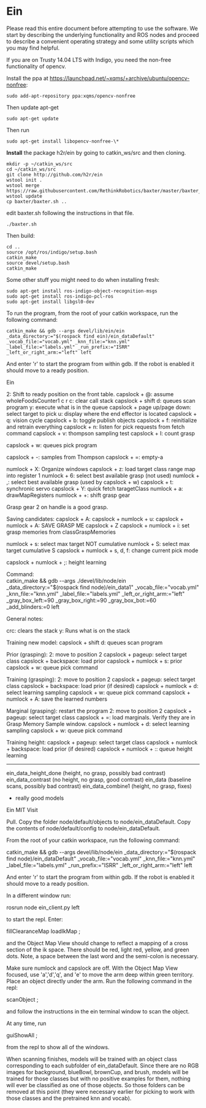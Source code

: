 # Ein

Please read this entire document before attempting to use the
software. We start by describing the underlying functionality and ROS
nodes and proceed to describe a convenient operating strategy and some
utility scripts which you may find helpful.

If you are on Trusty 14.04 LTS with Indigo, you need the non-free functionality of opencv.

Install the ppa at https://launchpad.net/~xqms/+archive/ubuntu/opencv-nonfree:
```
sudo add-apt-repository ppa:xqms/opencv-nonfree
```
Then update apt-get 
```
sudo apt-get update
```
Then run
```
sudo apt-get install libopencv-nonfree-\*
```

**Install** the package h2r/ein by going to catkin_ws/src and then cloning.
```
mkdir -p ~/catkin_ws/src
cd ~/catkin_ws/src
git clone http://github.com/h2r/ein
wstool init .
wstool merge https://raw.githubusercontent.com/RethinkRobotics/baxter/master/baxter_sdk.rosinstall
wstool update
cp baxter/baxter.sh ..
```
edit baxter.sh following the instructions in that file.
```
./baxter.sh
```

Then build:
```
cd .. 
source /opt/ros/indigo/setup.bash
catkin_make
source devel/setup.bash
catkin_make
```
Some other stuff you might need to do when installing fresh:
```
sudo apt-get install ros-indigo-object-recognition-msgs
sudo apt-get install ros-indigo-pcl-ros
sudo apt-get install libgsl0-dev
```

To run the program, from the root of your catkin workspace, run the
following command:
```
catkin_make && gdb --args devel/lib/ein/ein _data_directory:="$(rospack find ein)/ein_dataDefault" _vocab_file:="vocab.yml" _knn_file:="knn.yml" _label_file:="labels.yml" _run_prefix:="ISRR" _left_or_right_arm:="left" left
```

And enter 'r' to start the program from within gdb. If the robot is enabled it should move to a ready position.
    


Ein

2: Shift to ready position on the front table.
capslock + @: assume wholeFoodsCounter1
c r c: clear call stack
capslock + shift d: queues scan program
y: execute what is in the queue
capslock + page up/page down: select target to pick
u:  display where the end effector is located
capslock + q: vision cycle
capslock + b: toggle publish objects
capslock + f: reinitialize and retrain everything
capslock + n: listen for pick requests from fetch command
capslock + v: thompson sampling test
capslock + I: count grasp

capslock + w: queues pick program

capslock + -: samples from Thompson
capslock + =: empty-a

numlock + X: Organize windows
capslock + z: load target class range map into register 1
numlock + 6: select best available grasp (not used)
numlock + ,: select best available grasp (used by capslock + w)
capslock + t: synchronic servo
capslock + Y: quick fetch taragetClass
numlock + a: drawMapRegisters
numlock + +: shift grasp gear

Grasp gear 2 on handle is a good grasp. 

Saving candidates:
capslock + A:
capslock + numlock + u:
capslock + numlock + A:  SAVE GRASP ME
capslock + Z
capslock + numlock + i: set grasp memories from classGraspMemories

numlock + s: select max target NOT cumulative
numlock + S: select max target cumulative
S
capslock + numlock + s, d, f: change current pick mode

capslock + numlock + ;: height learning


Command:                         
catkin_make && gdb --args ./devel/lib/node/ein  _data_directory:="$(rospack find node)/ein_data1" _vocab_file:="vocab.yml" _knn_file:="knn.yml" _label_file:="labels.yml" _left_or_right_arm:="left" _gray_box_left:=90 _gray_box_right:=90 _gray_box_bot:=60 _add_blinders:=0 left


General notes:

crc:  clears the stack
y:  Runs what is on the stack

Training new model:
capslock + shift d: queues scan program


Prior (grasping):
2: move to position 2
capslock + pageup: select target class
capslock + backspace: load prior 
capslock + numlock + s: prior
capslock + w:  queue pick command


Training (grasping):
2: move to position 2
capslock + pageup: select target class
capslock + backspace: load prior (if desired)
capslock + numlock + d: select learning sampling 
capslock + w:  queue pick command
capslock + numlock + A: save the learned numbers

Marginal (grasping):
restart the program
2: move to position 2
capslock + pageup: select target class
capslock + =: load marginals.  Verify they are in Grasp Memory Sample window.
capslock + numlock + d: select learning sampling 
capslock + w:  queue pick command


Training height:
capslock + pageup: select target class
capslock + numlock + backspace: load prior (if desired)
capslock + numlock + :: queue height learning




**********************************************************************
ein_data_height_done (height, no grasp, possibly bad contrast)
ein_data_contrast (no height, no grasp, good contrast)
ein_data (baseline scans, possibly bad contrast)
ein_data_combine1 (height, no grasp, fixes)
 * really good models








Ein MIT Visit

Pull.
Copy the folder node/default/objects to node/ein_dataDefault.
Copy the contents of node/default/config to node/ein_dataDefault.


From the root of your catkin workspace, run the following command:

catkin_make && gdb --args devel/lib/node/ein _data_directory:="$(rospack find node)/ein_dataDefault" _vocab_file:="vocab.yml" _knn_file:="knn.yml" _label_file:="labels.yml" _run_prefix:="ISRR" _left_or_right_arm:="left" left

And enter 'r' to start the program from within gdb. If the robot is enabled it should move to a ready position.

In a different window run:

rosrun node ein_client.py left

to start the repl. Enter:

fillClearanceMap loadIkMap ;

and the Object Map View should change to reflect a mapping of a cross section of the ik space. There should be
red, light red, yellow, and green dots. Note, a space between the last word and the semi-colon is necessary.

Make sure numlock and capslock are off. With the Object Map View focused, use 'a','d','q', and 'e' to move the arm
deep within green territory. Place an object directly under the arm. Run the following command in the repl:

scanObject ;

and follow the instructions in the ein terminal window to scan the object.

At any time, run

guiShowAll ;

from the repl to show all of the windows.

When scanning finishes, models will be trained with an object class corresponding to each subfolder
of ein_dataDefault. Since there are no RGB images for
background, blueBowl, brownCup, and brush, models will be trained for those classes but with no positive examples
for them, nothing will ever be classified as one of those objects. So those folders can be removed at this point
(they were necessary earlier for picking to work with those classes and the pretrained knn and vocab).
